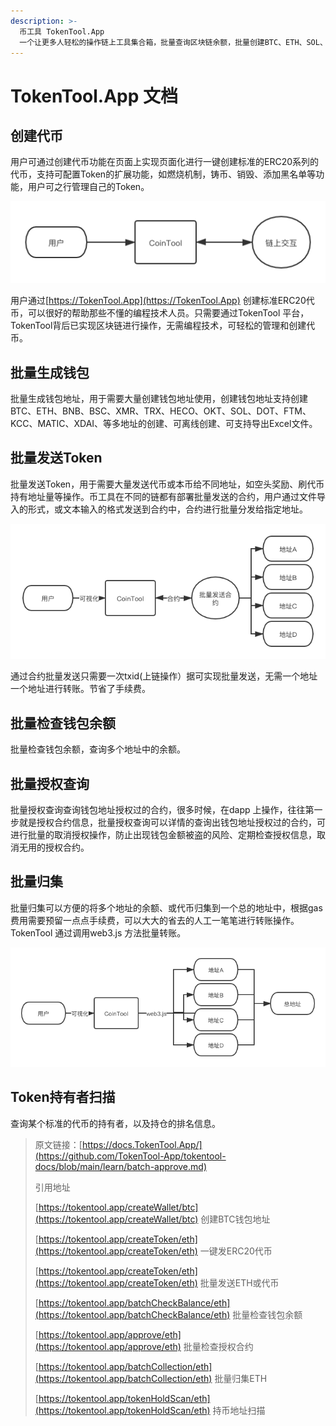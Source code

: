 ```yaml
---
description: >-
  币工具 TokenTool.App
  一个让更多人轻松的操作链上工具集合箱，批量查询区块链余额，批量创建BTC、ETH、SOL、TRX、BNB等多种钱包地址，一键发币、批量归集、批量发送、行情总览、等多种操作
---
```


# TokenTool.App 文档

## 创建代币

用户可通过创建代币功能在页面上实现页面化进行一键创建标准的ERC20系列的代币，支持可配置Token的扩展功能，如燃烧机制，铸币、销毁、添加黑名单等功能，用户可之行管理自己的Token。

![&#x4EA4;&#x4E92;&#x56FE;&#x7247;](.gitbook/assets/Snipaste_2021-09-29_14-49-28.png)

用户通过[https://TokenTool.App](https://TokenTool.App) 创建标准ERC20代币，可以很好的帮助那些不懂的编程技术人员。只需要通过TokenTool 平台，TokenTool背后已实现区块链进行操作，无需编程技术，可轻松的管理和创建代币。

## 批量生成钱包

批量生成钱包地址，用于需要大量创建钱包地址使用，创建钱包地址支持创建BTC、ETH、BNB、BSC、XMR、TRX、HECO、OKT、SOL、DOT、FTM、KCC、MATIC、XDAI、等多地址的创建、可离线创建、可支持导出Excel文件。

## 批量发送Token

批量发送Token，用于需要大量发送代币或本币给不同地址，如空头奖励、刷代币持有地址量等操作。币工具在不同的链都有部署批量发送的合约，用户通过文件导入的形式，或文本输入的格式发送到合约中，合约进行批量分发给指定地址。

![&#x4EA4;&#x4E92;&#x56FE;&#x7247;](.gitbook/assets/Snipaste_2021-09-29_15-15-52.png)

通过合约批量发送只需要一次txid\(上链操作）据可实现批量发送，无需一个地址一个地址进行转账。节省了手续费。

## 批量检查钱包余额

批量检查钱包余额，查询多个地址中的余额。

## 批量授权查询

批量授权查询查询钱包地址授权过的合约，很多时候，在dapp 上操作，往往第一步就是授权合约信息，批量授权查询可以详情的查询出钱包地址授权过的合约，可进行批量的取消授权操作，防止出现钱包金额被盗的风险、定期检查授权信息，取消无用的授权合约。

## 批量归集

批量归集可以方便的将多个地址的余额、或代币归集到一个总的地址中，根据gas费用需要预留一点点手续费，可以大大的省去的人工一笔笔进行转账操作。TokenTool 通过调用web3.js 方法批量转账。

![&#x5F52;&#x96C6;](.gitbook/assets/guiji.png)

## Token持有者扫描

查询某个标准的代币的持有者，以及持仓的排名信息。

> 原文链接：[https://docs.TokenTool.App/](https://github.com/TokenTool-App/tokentool-docs/blob/main/learn/batch-approve.md)
>
> 引用地址
>
> [https://tokentool.app/createWallet/btc](https://tokentool.app/createWallet/btc) 创建BTC钱包地址
>
> [https://tokentool.app/createToken/eth](https://tokentool.app/createToken/eth) 一键发ERC20代币
>
> [https://tokentool.app/createToken/eth](https://tokentool.app/createToken/eth) 批量发送ETH或代币
>
> [https://tokentool.app/batchCheckBalance/eth](https://tokentool.app/batchCheckBalance/eth) 批量检查钱包余额
>
> [https://tokentool.app/approve/eth](https://tokentool.app/approve/eth) 批量检查授权合约
>
> [https://tokentool.app/batchCollection/eth](https://tokentool.app/batchCollection/eth) 批量归集ETH
>
> [https://tokentool.app/tokenHoldScan/eth](https://tokentool.app/tokenHoldScan/eth) 持币地址扫描


